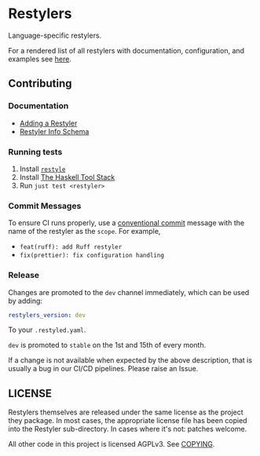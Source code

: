 # Restylers

Language-specific restylers.

For a rendered list of all restylers with documentation, configuration, and
examples see [here](./_docs/restylers.md).

## Contributing

### Documentation

- [Adding a Restyler](https://github.com/restyled-io/restylers/wiki/Adding-a-Restyler)
- [Restyler Info Schema](https://github.com/restyled-io/restylers/wiki/Restyler-Info-Schema)

### Running tests

1. Install [`restyle`][install-restyle]
2. Install [The Haskell Tool Stack][install-stack]
3. Run `just test <restyler>`

[install-restyle]: https://github.com/restyled-io/restyler?tab=readme-ov-file#installation
[install-stack]: https://docs.haskellstack.org/en/stable/#how-to-install-stack

### Commit Messages

To ensure CI runs properly, use a [conventional commit][conventionalcommits]
message with the name of the restyler as the `scope`. For example,

- `feat(ruff): add Ruff restyler`
- `fix(prettier): fix configuration handling`

[conventionalcommits]: https://www.conventionalcommits.org/en/v1.0.0/#summary

### Release

Changes are promoted to the `dev` channel immediately, which can be used by
adding:

```yaml
restylers_version: dev
```

To your `.restyled.yaml`.

`dev` is promoted to `stable` on the 1st and 15th of every month.

If a change is not available when expected by the above description, that is
usually a bug in our CI/CD pipelines. Please raise an Issue.

## LICENSE

Restylers themselves are released under the same license as the project they
package. In most cases, the appropriate license file has been copied into the
Restyler sub-directory. In cases where it's not: patches welcome.

All other code in this project is licensed AGPLv3. See [COPYING](./COPYING).
